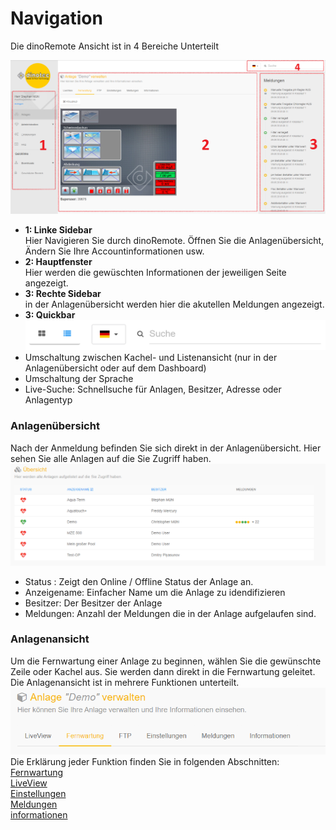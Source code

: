 # Navigation

Die dinoRemote Ansicht ist in 4 Bereiche Unterteilt

![image alt text](assets/overview.png)

+ **1: Linke Sidebar**  
    Hier Navigieren Sie durch dinoRemote. Öffnen Sie die Anlagenübersicht, Ändern Sie Ihre Accountinformationen usw.
+ **2: Hauptfenster**  
    Hier werden die gewüschten Informationen der jeweiligen Seite angezeigt.
+ **3: Rechte Sidebar**  
    in der Anlagenübersicht werden hier die akutellen Meldungen angezeigt.
+ **3: Quickbar**   
![image alt text](assets/navbar.png)
+ Umschaltung zwischen Kachel- und Listenansicht (nur in der Anlagenübersicht oder auf dem Dashboard)
+ Umschaltung der Sprache
+ Live-Suche: Schnellsuche für Anlagen, Besitzer, Adresse oder Anlagentyp


### Anlagenübersicht ###
Nach der Anmeldung befinden Sie sich direkt in der Anlagenübersicht. Hier sehen Sie alle Anlagen auf die Sie Zugriff haben.
![image alt text](assets/systems.png)

+ Status :        Zeigt den Online / Offline Status der Anlage an.
+ Anzeigename:    Einfacher Name um die Anlage zu idendifizieren
+ Besitzer:       Der Besitzer der Anlage
+ Meldungen:      Anzahl der Meldungen die in der Anlage aufgelaufen sind.

### Anlagenansicht ###
Um die Fernwartung einer Anlage zu beginnen, wählen Sie die gewünschte Zeile oder Kachel aus. Sie werden dann direkt in die Fernwartung geleitet.
Die Anlagenansicht ist in mehrere Funktionen unterteilt.
![image alt text](assets/system.png)
Die Erklärung jeder Funktion finden Sie in folgenden Abschnitten:  
[Fernwartung](de-de/vnc)  
[LiveView](de-de/liveview)  
[Einstellungen](de-de/settings)  
[Meldungen](de-de/email)  
[informationen](de-de/info)  





